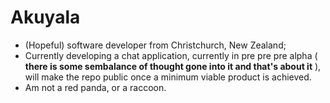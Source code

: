 # Akuyala

- (Hopeful) software developer from Christchurch, New Zealand;
- Currently developing a chat application, currently in pre pre pre alpha ( **there is some sembalance of thought gone into it and that's about it** ), will make the repo public once a minimum viable product is achieved.
- Am not a red panda, or a raccoon.

<!---
Akuyala/Akuyala is a ✨ special ✨ repository because its `README.md` (this file) appears on your GitHub profile.
You can click the Preview link to take a look at your changes.
--->
